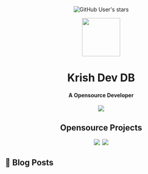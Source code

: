 <div align="center">
	<p>
    <img alt="GitHub User's stars" src="https://img.shields.io/github/stars/krishdevdb?affiliations=OWNER%2CCOLLABORATOR&logo=github&style=flat-square">
	</p>
	<img height="100px" width="100px" src="https://github.com/krishdevdb/krishdevdb/raw/main/images/avatar.png"><br>
    <h1>Krish Dev DB</h1>
    <h4>A Opensource Developer</h4>
</div>
<div align="center">
<img src="https://github-readme-stats.vercel.app/api?username=krishdevdb&show_icons=true&count_private=true">
</div>


<div align="center">
<h2> Opensource Projects</h2>
<a href="https://github.com/krishdevdb/reseter.css"><img src="https://github-readme-stats.vercel.app/api/pin/?username=krishdevdb&repo=reseter.css&show_icons=true&count_private=true&layout=compact"></a>&#8198;
<a href="https://github.com/krishdevdb/readme-template"><img src="https://github-readme-stats.vercel.app/api/pin/?username=krishdevdb&repo=readme-template&show_icons=true&count_private=true&layout=compact"></a>
</div>

## 📕 Blog Posts
<!-- BLOG-POSTS:START -->
<!-- BLOG-POSTS:END -->